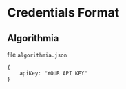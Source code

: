 # Credentials Format

## Algorithmia

file `algorithmia.json`

```
{
    apiKey: "YOUR API KEY"
}
```